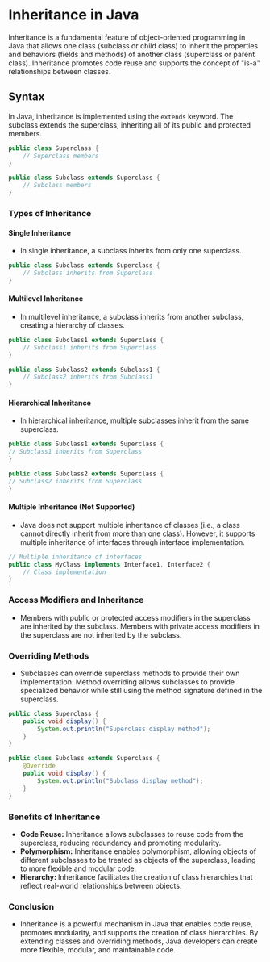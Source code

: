 # Inheritance in Java

Inheritance is a fundamental feature of object-oriented programming in Java that allows one class (subclass or child class) to inherit the properties and behaviors (fields and methods) of another class (superclass or parent class). Inheritance promotes code reuse and supports the concept of "is-a" relationships between classes.

## Syntax

In Java, inheritance is implemented using the `extends` keyword. The subclass extends the superclass, inheriting all of its public and protected members.

```java
public class Superclass {
    // Superclass members
}

public class Subclass extends Superclass {
    // Subclass members
}
```

### Types of Inheritance

#### Single Inheritance

- In single inheritance, a subclass inherits from only one superclass.

```java
public class Subclass extends Superclass {
    // Subclass inherits from Superclass
}
```

#### Multilevel Inheritance

- In multilevel inheritance, a subclass inherits from another subclass, creating a hierarchy of classes.

```java
public class Subclass1 extends Superclass {
    // Subclass1 inherits from Superclass
}

public class Subclass2 extends Subclass1 {
    // Subclass2 inherits from Subclass1
}

```

#### Hierarchical Inheritance

- In hierarchical inheritance, multiple subclasses inherit from the same superclass.

```java
public class Subclass1 extends Superclass {
// Subclass1 inherits from Superclass
}

public class Subclass2 extends Superclass {
// Subclass2 inherits from Superclass
}
```

#### Multiple Inheritance (Not Supported)

- Java does not support multiple inheritance of classes (i.e., a class cannot directly inherit from more than one class). However, it supports multiple inheritance of interfaces through interface implementation.

```java
// Multiple inheritance of interfaces
public class MyClass implements Interface1, Interface2 {
    // Class implementation
}
```

### Access Modifiers and Inheritance

- Members with public or protected access modifiers in the superclass are inherited by the subclass.
  Members with private access modifiers in the superclass are not inherited by the subclass.

### Overriding Methods

- Subclasses can override superclass methods to provide their own implementation. Method overriding allows subclasses to provide specialized behavior while still using the method signature defined in the superclass.

```java
public class Superclass {
    public void display() {
        System.out.println("Superclass display method");
    }
}

public class Subclass extends Superclass {
    @Override
    public void display() {
        System.out.println("Subclass display method");
    }
}
```

### Benefits of Inheritance

- <b>Code Reuse:</b> Inheritance allows subclasses to reuse code from the superclass, reducing redundancy and promoting modularity.
- <b>Polymorphism:</b> Inheritance enables polymorphism, allowing objects of different subclasses to be treated as objects of the superclass, leading to more flexible and modular code.
- <b> Hierarchy: </b> Inheritance facilitates the creation of class hierarchies that reflect real-world relationships between objects.

### Conclusion

- Inheritance is a powerful mechanism in Java that enables code reuse, promotes modularity, and supports the creation of class hierarchies. By extending classes and overriding methods, Java developers can create more flexible, modular, and maintainable code.
